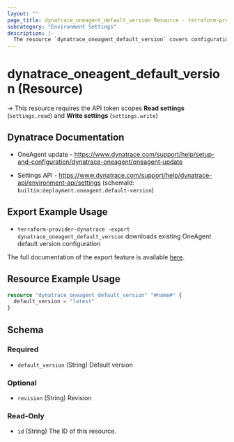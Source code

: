 ```yaml
---
layout: ""
page_title: dynatrace_oneagent_default_version Resource - terraform-provider-dynatrace"
subcategory: "Environment Settings"
description: |-
  The resource `dynatrace_oneagent_default_version` covers configuration for OneAgent default version
---
```


# dynatrace_oneagent_default_version (Resource)

-> This resource requires the API token scopes **Read settings** (`settings.read`) and **Write settings** (`settings.write`)

## Dynatrace Documentation

- OneAgent update - https://www.dynatrace.com/support/help/setup-and-configuration/dynatrace-oneagent/oneagent-update

- Settings API - https://www.dynatrace.com/support/help/dynatrace-api/environment-api/settings (schemaId: `builtin:deployment.oneagent.default-version`)

## Export Example Usage

- `terraform-provider-dynatrace -export dynatrace_oneagent_default_version` downloads existing OneAgent default version configuration

The full documentation of the export feature is available [here](https://dt-url.net/h203qmc).

## Resource Example Usage

```terraform
resource "dynatrace_oneagent_default_version" "#name#" {
  default_version = "latest"
}
```

<!-- schema generated by tfplugindocs -->
## Schema

### Required

- `default_version` (String) Default version

### Optional

- `revision` (String) Revision

### Read-Only

- `id` (String) The ID of this resource.
 